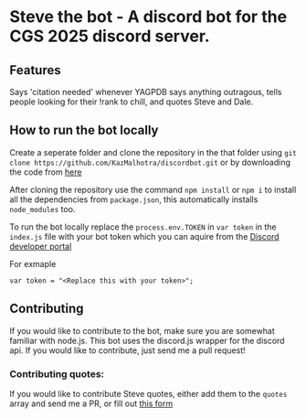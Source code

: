 # Steve the bot - A discord bot for the CGS 2025 discord server.
## Features   
Says 'citation needed' whenever YAGPDB says anything outragous, tells people looking for their !rank to chill, and quotes Steve and Dale.

## How to run the bot locally
Create a seperate folder and clone the repository in the that folder using `git clone https://github.com/KazMalhotra/discordbot.git` or by downloading the code from [here](https://github.com/KazMalhotra/discordbot/archive/master.zip)

After cloning the repository use the command `npm install` or `npm i` to install all the dependencies from `package.json`, this automatically installs `node_modules` too. 

To run the bot locally replace the `process.env.TOKEN` in `var token` in the `index.js` file with your bot token which you can aquire from the [Discord developer portal](https://discord.com/developers/applications)

For exmaple
```
var token = "<Replace this with your token>";
```

## Contributing   
If you would like to contribute to the bot, make sure you are somewhat familiar with node.js. This bot uses the discord.js wrapper for the discord api. If you would like to contribute, just send me a pull request!

### Contributing quotes:  
If you would like to contribute Steve quotes, either add them to the `quotes` array and send me a PR, or fill out [this form](https://forms.gle/xu6HuagzRK1uWvyC9)
